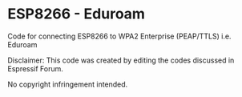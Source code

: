 # ESP8266 - Eduroam

Code for connecting ESP8266 to WPA2 Enterprise (PEAP/TTLS) i.e. Eduroam 



Disclaimer: 
This code was created by editing the codes discussed in Espressif Forum. 

No copyright infringement intended.
